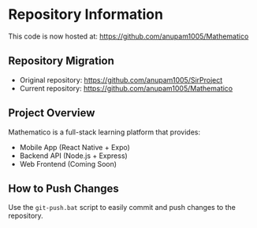 # Repository Information

This code is now hosted at:
https://github.com/anupam1005/Mathematico

## Repository Migration
- Original repository: https://github.com/anupam1005/SirProject
- Current repository: https://github.com/anupam1005/Mathematico

## Project Overview
Mathematico is a full-stack learning platform that provides:
- Mobile App (React Native + Expo)
- Backend API (Node.js + Express)
- Web Frontend (Coming Soon)

## How to Push Changes
Use the `git-push.bat` script to easily commit and push changes to the repository.
